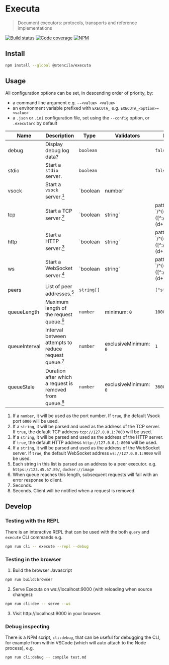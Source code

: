 # Executa

> Document executors: protocols, transports and reference implementations

[![Build status](https://travis-ci.org/stencila/executa.svg?branch=master)](https://travis-ci.org/stencila/executa)
[![Code coverage](https://codecov.io/gh/stencila/executa/branch/master/graph/badge.svg)](https://codecov.io/gh/stencila/executa)
[![NPM](https://img.shields.io/npm/v/@stencila/executa.svg?style=flat)](https://www.npmjs.com/package/@stencila/executa)

## Install

```bash
npm install --global @stencila/executa
```

## Usage

<!-- CONFIGA-USAGE-BEGIN -->

All configuration options can be set, in descending order of priority, by:

- a command line argument e.g. `--<value> <value>`
- an environment variable prefixed with `EXECUTA_` e.g. `EXECUTA_<option>=<value>`
- a `.json` or `.ini` configuration file, set using the `--config` option, or `.executarc` by default
  <!-- CONFIGA-USAGE-END -->

<!-- CONFIGA-TABLE-BEGIN -->

| Name          | Description                                                                                         | Type               | Validators                                                 | Default         |
| ------------- | --------------------------------------------------------------------------------------------------- | ------------------ | ---------------------------------------------------------- | --------------- |
| debug         | Display debug log data?                                                                             | `boolean`          |                                                            | `false`         |
| stdio         | Start a `stdio` server.                                                                             | `boolean`          |                                                            | `false`         |
| vsock         | Start a `vsock` server.<a href="#vsock-details"><sup>1</sup></a>                                    | `boolean | number` |                                                            | `false`         |
| tcp           | Start a TCP server.<a href="#tcp-details"><sup>2</sup></a>                                          | `boolean | string` | pattern: `/^((tcp?://)?([^:/]+)(:(d+))?(/(.+))?)|(d+)$/`   | `false`         |
| http          | Start a HTTP server.<a href="#http-details"><sup>3</sup></a>                                        | `boolean | string` | pattern: `/^((https?://)?([^:/]+)(:(d+))?(/(.+))?)|(d+)$/` | `false`         |
| ws            | Start a WebSocket server.<a href="#ws-details"><sup>4</sup></a>                                     | `boolean | string` | pattern: `/^((wss?://)?([^:/]+)(:(d+))?(/(.+))?)|(d+)$/`   | `false`         |
| peers         | List of peer addresses.<a href="#peers-details"><sup>5</sup></a>                                    | `string[]`         |                                                            | `["stdio://*"]` |
| queueLength   | Maximum length of the request queue.<a href="#queueLength-details"><sup>6</sup></a>                 | `number`           | minimum: `0`                                               | `1000`          |
| queueInterval | Interval between attempts to reduce request queue.<a href="#queueInterval-details"><sup>7</sup></a> | `number`           | exclusiveMinimum: `0`                                      | `1`             |
| queueStale    | Duration after which a request is removed from queue.<a href="#queueStale-details"><sup>8</sup></a> | `number`           | exclusiveMinimum: `0`                                      | `3600`          |

1. <a id="vsock-details"></a>If a `number`, it will be used as the port number.
   If `true`, the default Vsock port `6000` will be used.
2. <a id="tcp-details"></a>If a `string`, it will be parsed and used as the address
   of the TCP server.
   If `true`, the default TCP address `tcp://127.0.0.1:7000`
   will be used.
3. <a id="http-details"></a>If a `string`, it will be parsed and used as the address
   of the HTTP server.
   If `true`, the default HTTP address `http://127.0.0.1:8000`
   will be used.
4. <a id="ws-details"></a>If a `string`, it will be parsed and used as the address
   of the WebSocket server.
   If `true`, the default WebSocket address `ws://127.0.0.1:9000`
   will be used.
5. <a id="peers-details"></a>Each string in this list is parsed as an address to
   a peer executor. e.g. `https://123.45.67.89/`, `docker://image`
6. <a id="queueLength-details"></a>When queue reaches this length, subsequent requests will
   fail with an error response to client.
7. <a id="queueInterval-details"></a>Seconds.
8. <a id="queueStale-details"></a>Seconds. Client will be notified when a request is removed.

<!-- CONFIGA-TABLE-END -->

## Develop

### Testing with the REPL

There is an interactive REPL that can be used with the both `query` and `execute` CLI commands e.g.

```bash
npm run cli -- execute --repl --debug
```

### Testing in the browser

1. Build the browser Javascript

```bash
npm run build:browser
```

2. Serve Executa on ws://localhost:9000 (with reloading when source changes):

```bash
npm run cli:dev -- serve --ws
```

3. Visit http://localhost:9000 in your browser.

### Debug inspecting

There is a NPM script, `cli:debug`, that can be useful for debugging the CLI, for example from within VSCode (which will auto attach to the Node process), e.g.

```bash
npm run cli:debug -- compile test.md
```
